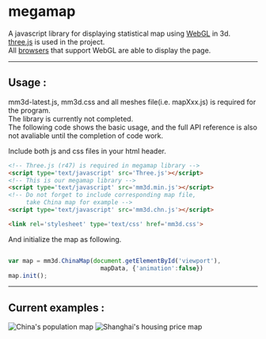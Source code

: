 megamap
=========

A javascript library for displaying statistical map using [WebGL](http://www.khronos.org/webgl/wiki/Main_Page) in 3d.  
[three.js](https://github.com/mrdoob/three.js) is used in the project.  
All [browsers](http://www.khronos.org/webgl/wiki/Getting_a_WebGL_Implementation) that support WebGL are able to display the page.  

* * *

Usage :
-------
mm3d-latest.js, mm3d.css and all meshes file(i.e. mapXxx.js) is required for the program.  
The library is currently not completed.  
The following code shows the basic usage, and the full
API reference is also not avaliable until the completion of code work.  

Include both js and css files in your html header.

```html
<!-- Three.js (r47) is required in megamap library -->
<script type='text/javascript' src='Three.js'></script>
<!-- This is our megamap library -->
<script type='text/javascript' src='mm3d.min.js'></script>
<!-- Do not forget to include corresponding map file, 
	 take China map for example -->
<script type='text/javascript' src='mm3d.chn.js'></script>

<link rel='stylesheet' type='text/css' href='mm3d.css'>

```

And initialize the map as following.

```javascript

var map = mm3d.ChinaMap(document.getElementById('viewport'),
						  mapData, {'animation':false})
map.init();

```

* * *

Current examples :
----------------
![China's population map](http://alpha360x.github.com/megamap/img/sc_china.jpg)
![Shanghai's housing price map](http://alpha360x.github.com/megamap/img/sc_shanghai.jpg)

